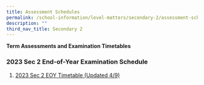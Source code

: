```yaml
---
title: Assessment Schedules
permalink: /school-information/level-matters/secondary-2/assessment-schedules/
description: ""
third_nav_title: Secondary 2
---
```

**Term Assessments and Examination Timetables**

### 2023 Sec 2 End-of-Year Examination Schedule

1. [2023 Sec 2 EOY Timetable (Updated 4/9)](/files/Examination%20Timetables/2023%20Exam%20Timetables/EOY/2023%20sec%202%20eoy%20timetable%20updated%204%20sep.pdf)
